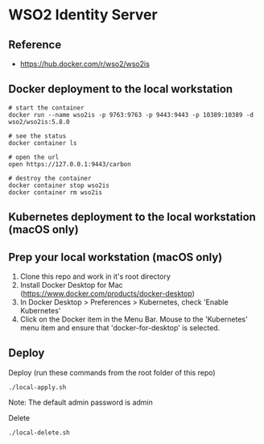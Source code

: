 # WSO2 Identity Server

## Reference
- https://hub.docker.com/r/wso2/wso2is


## Docker deployment to the local workstation

~~~
# start the container
docker run --name wso2is -p 9763:9763 -p 9443:9443 -p 10389:10389 -d wso2/wso2is:5.8.0

# see the status
docker container ls

# open the url
open https://127.0.0.1:9443/carbon

# destroy the container
docker container stop wso2is
docker container rm wso2is
~~~


## Kubernetes deployment to the local workstation (macOS only)

## Prep your local workstation (macOS only)
1. Clone this repo and work in it's root directory
1. Install Docker Desktop for Mac (https://www.docker.com/products/docker-desktop)
1. In Docker Desktop > Preferences > Kubernetes, check 'Enable Kubernetes'
1. Click on the Docker item in the Menu Bar. Mouse to the 'Kubernetes' menu item and ensure that 'docker-for-desktop' is selected.


## Deploy

Deploy (run these commands from the root folder of this repo)
~~~
./local-apply.sh
~~~

Note: The default admin password is admin

Delete
~~~
./local-delete.sh
~~~